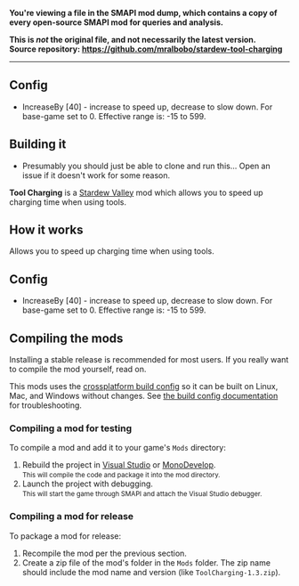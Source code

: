 **You're viewing a file in the SMAPI mod dump, which contains a copy of every open-source SMAPI mod
for queries and analysis.**

**This is _not_ the original file, and not necessarily the latest version.**  
**Source repository: https://github.com/mralbobo/stardew-tool-charging**

----

## Config
* IncreaseBy [40] - increase to speed up, decrease to slow down. For base-game set to 0. Effective range is: -15 to 599.

## Building it
* Presumably you should just be able to clone and run this... Open an issue if it doesn't work for some reason.

**Tool Charging** is a [Stardew Valley](http://stardewvalley.net/) mod which allows you to speed up charging time when using tools.

## How it works
Allows you to speed up charging time when using tools.

## Config
* IncreaseBy [40] - increase to speed up, decrease to slow down. For base-game set to 0. Effective range is: -15 to 599.

## Compiling the mods
Installing a stable release is recommended for most users. If you really want to compile the mod
yourself, read on.

This mods uses the [crossplatform build config](https://github.com/Pathoschild/Stardew.ModBuildConfig#readme)
so it can be built on Linux, Mac, and Windows without changes. See [the build config documentation](https://github.com/Pathoschild/Stardew.ModBuildConfig#readme)
for troubleshooting.

### Compiling a mod for testing
To compile a mod and add it to your game's `Mods` directory:

1. Rebuild the project in [Visual Studio](https://www.visualstudio.com/vs/community/) or [MonoDevelop](http://www.monodevelop.com/).  
   <small>This will compile the code and package it into the mod directory.</small>
2. Launch the project with debugging.  
   <small>This will start the game through SMAPI and attach the Visual Studio debugger.</small>

### Compiling a mod for release
To package a mod for release:

1. Recompile the mod per the previous section.
2. Create a zip file of the mod's folder in the `Mods` folder. The zip name should include the
   mod name and version (like `ToolCharging-1.3.zip`).
